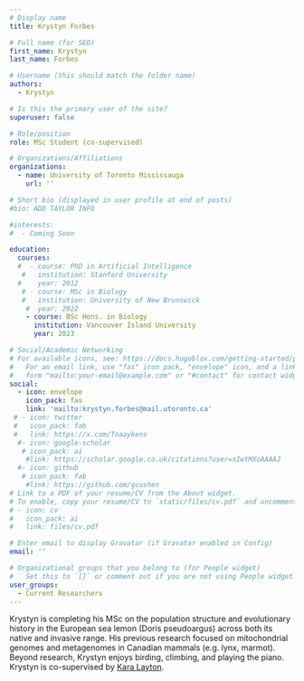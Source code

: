 ```yaml
---
# Display name
title: Krystyn Forbes

# Full name (for SEO)
first_name: Krystyn
last_name: Forbes

# Username (this should match the folder name)
authors:
  - Krystyn

# Is this the primary user of the site?
superuser: false

# Role/position
role: MSc Student (co-supervised)

# Organizations/Affiliations
organizations:
  - name: University of Toronto Mississauga
    url: ''

# Short bio (displayed in user profile at end of posts)
#bio: ADD TAYLOR INFO

#interests:
#  - Coming Soon

education:
  courses:
  #  - course: PhD in Artificial Intelligence
   #   institution: Stanford University
  #    year: 2012
   # - course: MSc in Biology
   #   institution: University of New Brunswick
    #  year: 2022
    - course: BSc Hons. in Biology
      institution: Vancouver Island University
      year: 2023

# Social/Academic Networking
# For available icons, see: https://docs.hugoblox.com/getting-started/page-builder/#icons
#   For an email link, use "fas" icon pack, "envelope" icon, and a link in the
#   form "mailto:your-email@example.com" or "#contact" for contact widget.
social:
  - icon: envelope
    icon_pack: fas
    link: 'mailto:krystyn.forbes@mail.utoronto.ca'
 # - icon: twitter
 #   icon_pack: fab
 #   link: https://x.com/Tnaaykens
  #- icon: google-scholar
   # icon_pack: ai
    #link: https://scholar.google.co.uk/citations?user=sIwtMXoAAAAJ
  #- icon: github
   # icon_pack: fab
    #link: https://github.com/gcushen
# Link to a PDF of your resume/CV from the About widget.
# To enable, copy your resume/CV to `static/files/cv.pdf` and uncomment the lines below.
# - icon: cv
#   icon_pack: ai
#   link: files/cv.pdf

# Enter email to display Gravatar (if Gravatar enabled in Config)
email: ''

# Organizational groups that you belong to (for People widget)
#   Set this to `[]` or comment out if you are not using People widget.
user_groups:
  - Current Researchers
---
```

Krystyn is completing his MSc on the population structure and evolutionary history in the European sea lemon (Doris pseudoargus) across both its native and invasive range. His previous research focused on mitochondrial genomes and metagenomes in Canadian mammals (e.g. lynx, marmot). Beyond research, Krystyn enjoys birding, climbing, and playing the piano. Krystyn is co-supervised by [Kara Layton](https://www.laytonlab.com/).